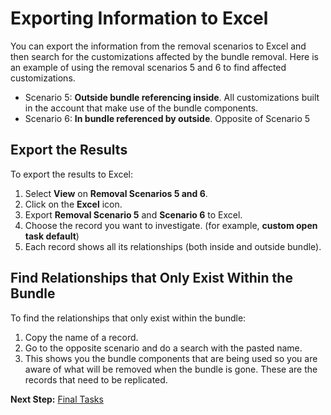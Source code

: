 # Exporting Information to Excel

You can export the information from the removal scenarios to Excel and then search for the
customizations affected by the bundle removal. Here is an example of using the removal scenarios 5
and 6 to find affected customizations.

- Scenario 5: **Outside bundle referencing inside**. All customizations built in the account that
  make use of the bundle components.
- Scenario 6: **In bundle referenced by outside**. Opposite of Scenario 5

## Export the Results

To export the results to Excel:

1. Select **View** on **Removal Scenarios 5 and 6**.
2. Click on the **Excel** icon.
3. Export **Removal Scenario 5** and **Scenario 6** to Excel.
4. Choose the record you want to investigate. (for example, **custom open task default**)
5. Each record shows all its relationships (both inside and outside bundle).

## Find Relationships that Only Exist Within the Bundle

To find the relationships that only exist within the bundle:

1. Copy the name of a record.
2. Go to the opposite scenario and do a search with the pasted name.
3. This shows you the bundle components that are being used so you are aware of what will be removed
   when the bundle is gone. These are the records that need to be replicated.

**Next Step:** [](final_tasks.md)[Final Tasks](final_tasks.md)
